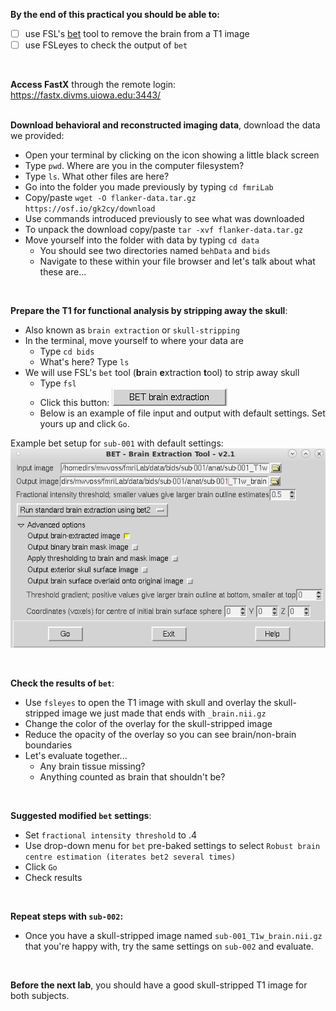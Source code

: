 **By the end of this practical you should be able to:** <br/>
* [ ] use FSL's [bet](https://fsl.fmrib.ox.ac.uk/fsl/fslwiki/BET/UserGuide) tool to remove the brain from a T1 image <br/>
* [ ] use FSLeyes to check the output of `bet` <br/> 
<br/>

**Access FastX** through the remote login: <br>
https://fastx.divms.uiowa.edu:3443/  <br/>
<br/>


**Download behavioral and reconstructed imaging data**, download the data we provided: <br/>
*  Open your terminal by clicking on the icon showing a little black screen
*  Type `pwd`. Where are you in the computer filesystem?
*  Type `ls`. What other files are here? 
*  Go into the folder you made previously by typing `cd fmriLab`
*  Copy/paste `wget -O flanker-data.tar.gz https://osf.io/gk2cy/download`
*  Use commands introduced previously to see what was downloaded
*  To unpack the download copy/paste `tar -xvf flanker-data.tar.gz`
*  Move yourself into the folder with data by typing `cd data`
   *  You should see two directories named `behData` and `bids`
   *  Navigate to these within your file browser and let's talk about what these are...
<br/>

**Prepare the T1 for functional analysis by stripping away the skull**: <br/>
*  Also known as `brain extraction` or `skull-stripping`
*  In the terminal, move yourself to where your data are
   *  Type `cd bids`
   *  What's here? Type `ls`
*  We will use FSL's `bet` tool (**b**rain **e**xtraction **t**ool) to strip away skull
   *  Type `fsl`
   *  Click this button: ![bet-button](images/download-and-prepare_bet-button.png)
   *  Below is an example of file input and output with default settings. Set yours up and click `Go`. 

Example bet setup for `sub-001` with default settings: <br/>
![bet-default](images/download-and-prepare_bet-default.png)

<br/>

**Check the results of `bet`**: <br/>
*  Use `fsleyes` to open the T1 image with skull and overlay the skull-stripped image we just made that ends with `_brain.nii.gz`
*  Change the color of the overlay for the skull-stripped image
*  Reduce the opacity of the overlay so you can see brain/non-brain boundaries
*  Let's evaluate together...
   *  Any brain tissue missing?
   *  Anything counted as brain that shouldn't be?

<br/>

**Suggested modified `bet` settings**: <br/>
*  Set `fractional intensity threshold` to .4
*  Use drop-down menu for `bet` pre-baked settings to select `Robust brain centre estimation (iterates bet2 several times)`
*  Click `Go`
*  Check results

<br/>

**Repeat steps with `sub-002`:** <br/>
*  Once you have a skull-stripped image named `sub-001_T1w_brain.nii.gz` that you're happy with, try the same settings on `sub-002` and evaluate.

<br/>

**Before the next lab**, you should have a good skull-stripped T1 image for both subjects. 
